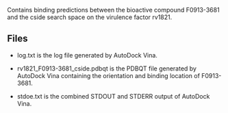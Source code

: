 Contains binding predictions between the bioactive compound F0913-3681 and the cside search space on the virulence factor rv1821.

## Files

- log.txt is the log file generated by AutoDock Vina.

- rv1821_F0913-3681_cside.pdbqt is the PDBQT file generated by AutoDock Vina containing the orientation and binding location of F0913-3681.

- stdoe.txt is the combined STDOUT and STDERR output of AutoDock Vina.


